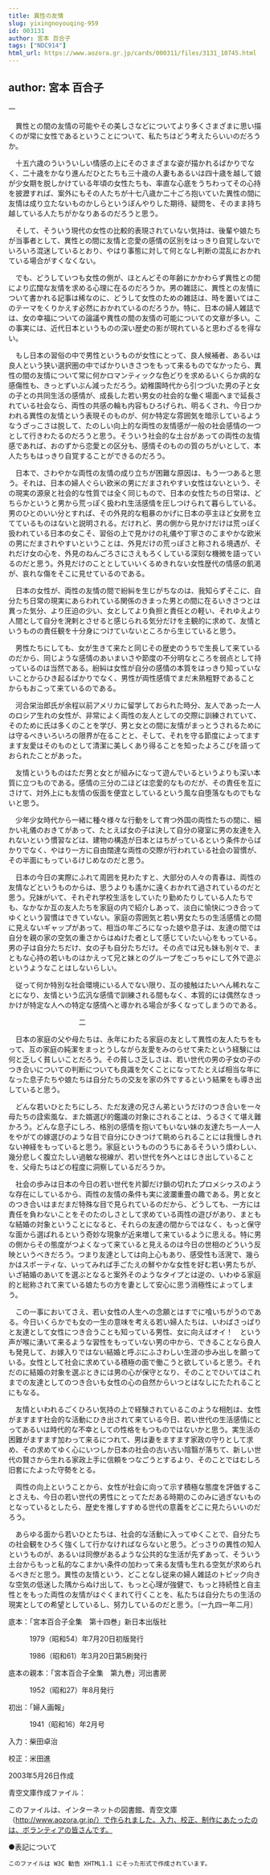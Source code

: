 ```yaml
---
title: 異性の友情
slug: yixingnoyouqing-959
id: 003131
author: 宮本 百合子
tags: ["NDC914"]
html_url: https://www.aozora.gr.jp/cards/000311/files/3131_10745.html
---
```


## author: 宮本 百合子

一



　異性との間の友情の可能やその美しさなどについてより多くさまざまに思い描くのが常に女性であるということについて、私たちはどう考えたらいいのだろうか。

　十五六歳のういういしい情感の上にそのさまざまな姿が描かれるばかりでなく、二十歳をかなり進んだひとたちも三十歳の人妻もあるいは四十歳を越して娘が少女期を脱しかけている年頃の女性たちも、率直な心底をうちわってその心持を披瀝すれば、案外にもその人たちが十七八歳か二十ごろ抱いていた異性の間に友情は成り立たないものかしらというぼんやりした期待、疑問を、そのまま持ち越している人たちがかなりあるのだろうと思う。

　そして、そういう現代の女性の比較的表現されていない気持は、後輩や娘たちが当事者として、異性との間に友情と恋愛の感情の区別をはっきり自覚しないでいろいろ混迷しているとおり、やはり事態に対して何となし判断の混乱におかれている場合がすくなくない。

　でも、どうしていつも女性の側が、ほとんどその年齢にかかわらず異性との間により広闊な友情を求める心理に在るのだろうか。男の雑誌に、異性との友情について書かれる記事は稀なのに、どうして女性のための雑誌は、時を置いてはこのテーマをくりかえす必然におかれているのだろうか。特に、日本の婦人雑誌では、女の幸福についての論議や異性の間の友情の可能についての文章が多い。この事実には、近代日本というものの深い歴史の影が現れていると思わざるを得ない。

　もし日本の習俗の中で男性というものが女性にとって、良人候補者、あるいは良人という狭い選択圏の中でばかりいきさつをもって来るものでなかったら、異性の間の友情について常に何かロマンティックな色どりを求めるいくらか病的な感傷性も、きっとずいぶん減っただろう。幼稚園時代から引つづいた男の子と女の子との共同生活の感情が、成長した若い男女の社会的な働く場面へまで延長されている社会なら、両性の共感の輪も内容もひろげられ、明るくされ、今日つかわれる異性の友情という表現そのものが、何か特定な雰囲気を暗示しているようなうざっこさは脱して、たのしい向上的な両性の友情感が一般の社会感情の一つとして行きわたるのだろうと思う。そういう社会的な土台があっての両性の友情感であれば、おのずから恋愛との区分も、感情そのものの質のちがいとして、本人たちもはっきり自覚することができるのだろう。

　日本で、さわやかな両性の友情の成り立ちが困難な原因は、もう一つあると思う。それは、日本の婦人ぐらい欧米の男にだまされやすい女性はないという、その現実の源泉と社会的な性質では全く同じもので、日本の女性たちの日常は、どちらかというと男から荒っぽく扱われ生活感情を圧しつけられて暮らしている。男のひとのいい分とすれば、その外見的な粗暴のかげに日本の亭主ほど女房を立てているものはないと説明される。だけれど、男の側から見かけだけは荒っぽく扱われている日本の女こそ、習俗の上で見かけの礼儀や丁寧さのこまやかな欧米の男にだまされやすいということは、外見だけの荒っぽさと称される境遇が、それだけ女の心を、外見のねんごろさにさえもろくしている深刻な機微を語っているのだと思う。外見だけのこととしていいくるめきれない女性歴代の情感の飢渇が、哀れな傷をそこに見せているのである。

　日本の女性が、両性の友情の間で紛糾を生じがちなのは、我知らずそこに、自分たち日常の現実にあらわれている関係のきまった男との間に在るいきさつとは異った気分、より圧迫の少い、女としてより負担と責任との軽い、それゆえより人間として自分を溌剌とさせると感じられる気分だけを主観的に求めて、友情というものの責任観を十分身につけていないところから生じていると思う。

　男性たちにしても、女が生きて来たと同じその歴史のうちで生長して来ているのだから、同じような感情のあいまいさや節度の不分明なところを弱点として持っているのは当然である。紛糾は女性が自分の感情の本質をはっきり知っていないことからひき起るばかりでなく、男性が両性感情でまだ未熟粗野であることからもおこって来ているのである。

　河合栄治郎氏が余程以前アメリカに留学しておられた時分、友人であった一人のロシア生れの女性が、非常によく両性の友人としての交際に訓練されていて、そのために氏は多くのことを学び、男と女との間に友情がまっとうされるためには守るべきいろいろの限界が在ることと、そして、それを守る節度によってますます友愛はそのものとして清潔に美しくあり得ることを知ったよろこびを語っておられたことがあった。

　友情というものはただ男と女とが組みになって遊んでいるというよりも深い本質に立つものである。感情の三分の二ほどは恋愛的なものだが、その責任を互にさけて、対外上にも友情の仮面を便宜としているという風な自堕落なものでもないと思う。

　少年少女時代から一緒に種々様々な行動をして育つ外国の両性たちの間に、細かい礼儀のおきてがあって、たとえば女の子は決して自分の寝室に男の友達を入れないという慣習などは、建物の構造が日本とはちがっているという条件からばかりでなく、やはり一方に自由闊達な両性の交際が行われている社会の習慣が、その半面にもっているけじめなのだと思う。

　日本の今日の実際にふれて周囲を見わたすと、大部分の人々の青春は、両性の友情などというものからは、思うよりも遙かに遠くおかれて過されているのだと思う。兄妹がいて、それぞれ学校生活をしていたり勤めたりしている人たちでも、なかなか互の友人たちを家庭の内で紹介しあって、淡白に愉快につき合ってゆくという習慣はできていない。家庭の雰囲気と若い男女たちの生活感情との間に見えないギャップがあって、相当の年ごろになった娘や息子は、友達の間では自分を親の家の空気の重さからはぬけた者として感じていたい心をもっている。男の子は自分たちだけ、女の子も自分たちだけ。その点では兄も妹も別々で、まともな心持の若いものはかえって兄と妹とのグループをごっちゃにして外で遊ぶというようなことはしないらしい。

　従って何か特別な社会環境にいる人でない限り、互の接触はたいへん稀れなことになり、友情という広汎な感情で訓練される間もなく、本質的には偶然なきっかけが特定な人への特定な感情へと導かれる場合が多くなってしまうのである。



　　　　　　　　　　二



　日本の家庭の父や母たちは、永年にわたる家庭の友として異性の友人たちをもって、互の家庭の純潔をまっとうしながら友愛をみのらせて来たという経験には何と乏しく貧しいことだろう。その貧しさ乏しさは、若い世代の男の子女の子のつき合いについての判断についても良識を欠くことになってたとえば相当な年になった息子たちや娘たちは自分たちの交友を家の外でするという結果をも導き出していると思う。

　どんな若いひとたちにしろ、ただ友達の兄さん弟というだけのつき合いを一々母たちの詮索風な、また婿選び的鑑識の対象にされることは、うるさくて堪え難かろう。どんな息子にしろ、格別の感情を抱いてもいない妹の友達たち一人一人をやがての嫁選びのような目で自分にひきつけて眺められることには我慢しきれない神経をもっていると思う。家庭というもののうちにあるそういう煩わしい、幾分悲しく腹立たしい過敏な視線が、若い世代を外へとはじき出していることを、父母たちはどの程度に洞察しているだろうか。

　社会の歩みは日本の今日の若い世代を片脚だけ鎖の切れたプロメシゥスのような存在にしているから、両性の友情の条件も実に波瀾重畳の趣である。男と女とのつき合いはまだまだ特殊な目で見られているのだから、どうしても、一方には責任を負わないことをそのたのしさとして求めている両性の遊びがあり、まともな結婚の対象ということになると、それらの友達の間からではなく、もっと保守な面から選ばれるという奇妙な現象が近来増して来ているように思える。特に男の側からその態度がつよくなって来ていると見えるのは今日の世相のどういう反映というべきだろう。つまり友達としては向上心もあり、感受性も活溌で、幾らかはスポーティな、いってみれば手ごたえの鮮やかな女性を好む若い男たちが、いざ結婚のあいてを選ぶとなると案外そのようなタイプとは逆の、いわゆる家庭的と総称されて来ている娘たちの方を妻として安心に思う消極性によってしまう。

　この一事においてさえ、若い女性の人生への念願とはすでに喰いちがうのである。今日いくらかでも女の一生の意味を考える若い婦人たちは、いわばさっぱりと友達として女性につき合うことも知っている男性、女に向えばオイ！　という声が喉に湧いて来るような習性をもっていない男の中から、できることなら良人も発見して、お嫁入りではない結婚と呼ぶにふさわしい生涯の歩み出しを願っている。女性として社会に求めている積極の面で働こうと欲していると思う。それだのに結婚の対象を選ぶときには男の心が保守となり、そのことでひいてはこれまでの友達としてのつき合いも女性の心の自然からいつとはなしにたたれることにもなる。

　友情といわれるごくひろい気持の上で経験されているこのような相剋は、女性がますます社会的な活動にひき出されて来ている今日、若い世代の生活感情にとってあるいは時代的な不幸としての性格をもつものではないかと思う。実生活の困難がますます加わって来るにつれて、男は妻をますます家政の守りとして求め、その求めてゆく心にいつしか日本の社会の古い古い陰翳が落ちて、新しい世代の賢さから生れる家政上手に信頼をつなごうとするより、そのことではむしろ旧套にたよった守勢をとる。

　両性の向上ということから、女性が社会に向って示す積極な態度を評価することさえも、今日の若い世代の男性にとってただある時期のこのみに過ぎないものとなっているとしたら、歴史を推しすすめる世代の意義をどこに見たらいいのだろう。

　あらゆる面から若いひとたちは、社会的な活動に入ってゆくことで、自分たちの社会観をひろく強くして行かなければならないと思う。どっさりの異性の知人というものが、あるいは同僚があるような公共的な生活が先ずあって、そういう土台からもっと私的なこまかい条件の加わって来る友情も生れる空気が求められるべきだと思う。異性の友情という、どことなし従来の婦人雑誌のトピック向きな空気の低迷した隅からぬけ出して、もっと心理が強健で、もっと持続性と自主性とをもった両性の友情がはぐくまれて行くことを、私たちは自分たちの生活の現実としての希望としているし、努力しているのだと思う。〔一九四一年二月〕













底本：「宮本百合子全集　第十四巻」新日本出版社


　　　1979（昭和54）年7月20日初版発行

　　　1986（昭和61）年3月20日第5刷発行

底本の親本：「宮本百合子全集　第九巻」河出書房

　　　1952（昭和27）年8月発行

初出：「婦人画報」

　　　1941（昭和16）年2月号

入力：柴田卓治

校正：米田進

2003年5月26日作成

青空文庫作成ファイル：

このファイルは、インターネットの図書館、青空文庫（http://www.aozora.gr.jp/）で作られました。入力、校正、制作にあたったのは、ボランティアの皆さんです。











●表記について


	このファイルは W3C 勧告 XHTML1.1 にそった形式で作成されています。